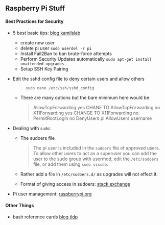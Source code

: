 ## Raspberry Pi Stuff

#### Best Practices for Security

- 5 best basic tips:  [blog kamilslab](http://kamilslab.com/2017/01/29/5-best-basic-security-tips-and-tricks-every-raspberry-pi-user-needs-to-take/)
  - create new user
  - delete pi user `sudo userdel -r pi`
  - Install Fail2Ban to ban brute-force attempts
  - Perform Security Updates automatically `sudo apt-get install unattended-upgrades`
  - Setup SSH Key Pairing

- Edit the sshd config file to deny certain users and allow others
  > `sudo nano /etc/ssh/sshd_config`  

  - There are many options but the bare minimum here would be

    >AllowTcpForwarding yes CHANE TO AllowTcpForwarding no
     X11Forwarding yes CHANGE TO X11Forwarding no
     PermitRootLogin no
     DenyUsers  pi
     AllowUsers username

- Dealing with `sudo`:
  - The sudoers file
    > The pi user is included in the `sudoers` file of approved users. To allow other users to act as a superuser you can add the user to the sudo group with usermod, edit the `/etc/sudoers` file, or add them using `sudo visudo`.

  - Rather add a file in `/etc/sudoers.d/` as upgrades will not effect it.  

  - Format of giving access in sudoers: [stack exchange](https://unix.stackexchange.com/questions/18877/what-is-the-proper-sudoers-syntax-to-add-a-user)

- Pi user management:  [raspberrypi.org](https://www.raspberrypi.org/documentation/linux/usage/users.md)

#### Other Things

- bash reference cards [blog tldp](http://www.tldp.org/LDP/abs/html/refcards.html)
